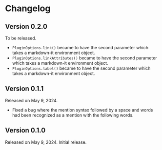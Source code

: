 <!-- deno-fmt-ignore-file -->

Changelog
=========

Version 0.2.0
-------------

To be released.

 -  `PluginOptions.link()` became to have the second parameter which takes
    a markdown-it environment object.
 -  `PluginOptions.linkAttributes()` became to have the second parameter which
    takes a markdown-it environment object.
 -  `PluginOptions.label()` became to have the second parameter which takes
    a markdown-it environment object.


Version 0.1.1
-------------

Released on May 9, 2024.

 -  Fixed a bug where the mention syntax followed by a space and words had been
    recognized as a mention with the following words.


Version 0.1.0
-------------

Released on May 9, 2024.  Initial release.
